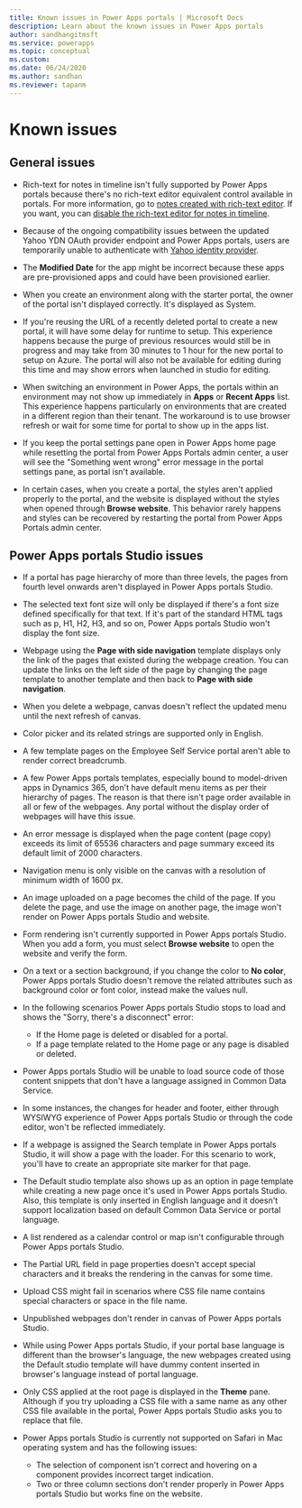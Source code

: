 ```yaml
---
title: Known issues in Power Apps portals | Microsoft Docs
description: Learn about the known issues in Power Apps portals 
author: sandhangitmsft
ms.service: powerapps
ms.topic: conceptual
ms.custom: 
ms.date: 06/24/2020
ms.author: sandhan
ms.reviewer: tapanm
---
```


# Known issues

## General issues

- Rich-text for notes in timeline isn't fully supported by Power Apps portals because there's no rich-text editor equivalent control available in portals. For more information, go to [notes created with rich-text editor](configure-notes.md?#notes-created-with-rich-text-editor). If you want, you can [disable the rich-text editor for notes in timeline](https://docs.microsoft.com/powerapps/maker/model-driven-apps/set-up-timeline-control#enable-or-disable-rich-text-editor-for-notes-in-timeline).

- Because of the ongoing compatibility issues between the updated Yahoo YDN OAuth provider endpoint and Power Apps portals, users are temporarily unable to authenticate with [Yahoo identity provider](./configure/configure-oauth2-settings.md#yahoo-ydn-app-settings).

- The **Modified Date** for the app might be incorrect because these apps are pre-provisioned apps and could have been provisioned earlier.

- When you create an environment along with the starter portal, the owner of the portal isn't displayed correctly. It's displayed as System.

- If you're reusing the URL of a recently deleted portal to create a new portal, it will have some delay for runtime to setup. This experience happens because the purge of previous resources would still be in progress and may take from 30 minutes to 1 hour for the new portal to setup on Azure. The portal will also not be available for editing during this time and may show errors when launched in studio for editing.

- When switching an environment in Power Apps, the portals within an environment may not show up immediately in **Apps** or **Recent Apps** list. This experience happens particularly on environments that are created in a different region than their tenant. The workaround is to use browser refresh or wait for some time for portal to show up in the apps list.

- If you keep the portal settings pane open in Power Apps home page while resetting the portal from Power Apps Portals admin center, a user will see the "Something went wrong" error message in the portal settings pane, as portal isn't available.

- In certain cases, when you create a portal, the styles aren't applied properly to the portal, and the website is displayed without the styles when opened through **Browse website**. This behavior rarely happens and styles can be recovered by restarting the portal from Power Apps Portals admin center.

## Power Apps portals Studio issues

- If a portal has page hierarchy of more than three levels, the pages from fourth level onwards aren't displayed in Power Apps portals Studio.

- The selected text font size will only be displayed if there's a font size defined specifically for that text. If it's part of the standard HTML tags such as p, H1, H2, H3, and so on, Power Apps portals Studio won't display the font size.

- Webpage using the **Page with side navigation** template displays only the link of the pages that existed during the webpage creation. You can update the links on the left side of the page by changing the page template to another template and then back to **Page with side navigation**.

- When you delete a webpage, canvas doesn't reflect the updated menu until the next refresh of canvas.

- Color picker and its related strings are supported only in English.

- A few template pages on the Employee Self Service portal aren't able to render correct breadcrumb.

- A few Power Apps portals templates, especially bound to model-driven apps in Dynamics 365, don't have default menu items as per their hierarchy of pages. The reason is that there isn't page order available in all or few of the webpages. Any portal without the display order of webpages will have this issue.

- An error message is displayed when the page content (page copy) exceeds its limit of 65536 characters and page summary exceed its default limit of 2000 characters.

- Navigation menu is only visible on the canvas with a resolution of minimum width of 1600 px.

- An image uploaded on a page becomes the child of the page. If you delete the page, and use the image on another page, the image won't render on Power Apps portals Studio and website.

- Form rendering isn't currently supported in Power Apps portals Studio. When you add a form, you must select **Browse website** to open the website and verify the form.

- On a text or a section background, if you change the color to **No color**, Power Apps portals Studio doesn't remove the related attributes such as background color or font color, instead make the values null.

- In the following scenarios Power Apps portals Studio stops to load and shows the "Sorry, there's a disconnect" error:
    - If the Home page is deleted or disabled for a portal.
    - If a page template related to the Home page or any page is disabled or deleted.

- Power Apps portals Studio will be unable to load source code of those content snippets that don't have a language assigned in Common Data Service.

- In some instances, the changes for header and footer, either through WYSIWYG experience of Power Apps portals Studio or through the code editor, won't be reflected immediately.

- If a webpage is assigned the Search template in Power Apps portals Studio, it will show a page with the loader. For this scenario to work, you'll have to create an appropriate site marker for that page.

- The Default studio template also shows up as an option in page template while creating a new page once it's used in Power Apps portals Studio. Also, this template is only inserted in English language and it doesn't support localization based on default Common Data Service or portal language.

- A list rendered as a calendar control or map isn't configurable through Power Apps portals Studio.

- The Partial URL field in page properties doesn't accept special characters and it breaks the rendering in the canvas for some time.

- Upload CSS might fail in scenarios where CSS file name contains special characters or space in the file name.

- Unpublished webpages don't render in canvas of Power Apps portals Studio.

- While using Power Apps portals Studio, if your portal base language is different than the browser's language, the new webpages created using the Default studio template will have dummy content inserted in browser's language instead of portal language.

- Only CSS applied at the root page is displayed in the **Theme** pane. Although if you try uploading a CSS file with a same name as any other CSS file available in the portal, Power Apps portals Studio asks you to replace that file.

- Power Apps portals Studio is currently not supported on Safari in Mac operating system and has the following issues:
    - The selection of component isn't correct and hovering on a component provides incorrect target indication.
    - Two or three column sections don't render properly in Power Apps portals Studio but works fine on the website.

